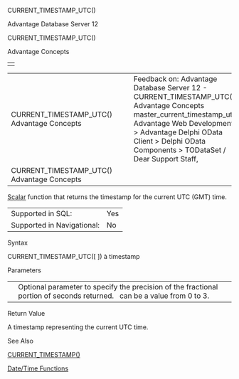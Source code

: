 CURRENT\_TIMESTAMP\_UTC()




Advantage Database Server 12  

CURRENT\_TIMESTAMP\_UTC()

Advantage Concepts

|  |
| --- |
|  |

|  |  |  |  |  |
| --- | --- | --- | --- | --- |
| CURRENT\_TIMESTAMP\_UTC()  Advantage Concepts |  |  | Feedback on: Advantage Database Server 12 - CURRENT\_TIMESTAMP\_UTC() Advantage Concepts master\_current\_timestamp\_utc Advantage Web Development > Advantage Delphi OData Client > Delphi OData Components > TODataSet / Dear Support Staff, |  |
| CURRENT\_TIMESTAMP\_UTC()  Advantage Concepts |  |  |  |  |

[Scalar](master_supported_scalar_functions.htm) function that returns the timestamp for the current UTC (GMT) time.

|  |  |
| --- | --- |
| Supported in SQL: | Yes |
| Supported in Navigational: | No |

Syntax

CURRENT\_TIMESTAMP\_UTC([ <nPrecision> ]) à timestamp

Parameters

|  |  |
| --- | --- |
| <nPrecision> | Optional parameter to specify the precision of the fractional portion of seconds returned.  <nPrecision> can be a value from 0 to 3. |

Return Value

A timestamp representing the current UTC time.

See Also

[CURRENT\_TIMESTAMP()](master_current_timestamp.htm)

[Date/Time Functions](master_date_time_functions.htm)